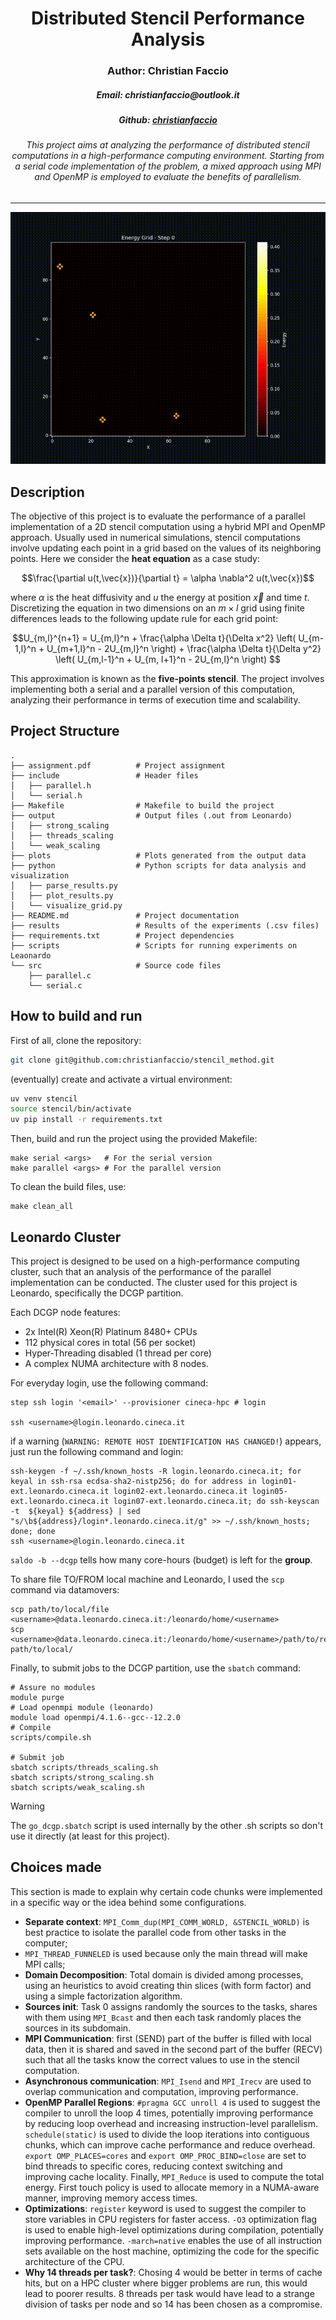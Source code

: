 <div align="center">
    <h1>Distributed Stencil Performance Analysis</h1>
    <h3>Author: Christian Faccio</h3>
    <h5>Email: christianfaccio@outlook.it</h4>
    <h5>Github: <a href="https://github.com/christianfaccio" target="_blank">christianfaccio</a></h5>
    <h6>This project aims at analyzing the performance of distributed stencil computations in a high-performance computing environment. Starting from a serial code implementation of the problem, a mixed approach using MPI and OpenMP is employed to evaluate the benefits of parallelism.</h6>
</div>

---

<div align="center">
   <img src="slides/assets/energy_evolution_periodic.gif" alt="Energy Evolution">
</div>

## Description

The objective of this project is to evaluate the performance of a parallel implementation of a 2D stencil computation using a hybrid MPI and OpenMP approach. Usually used in numerical simulations, stencil computations involve updating each point in a grid based on the values of its neighboring points. Here we consider the **heat equation** as a case study:

```math
\frac{\partial u(t,\vec{x})}{\partial t} = \alpha \nabla^2 u(t,\vec{x})
```

where $\alpha$ is the heat diffusivity and $u$ the energy at position $\vec{x}$ and time $t$. Discretizing the equation in two dimensions  on an $m\times l$ grid using finite differences leads to the following update rule for each grid point:

```math
U_{m,l}^{n+1} = U_{m,l}^n + \frac{\alpha \Delta t}{\Delta x^2} \left( U_{m-1,l}^n + U_{m+1,l}^n - 2U_{m,l}^n \right) + \frac{\alpha \Delta t}{\Delta y^2} \left( U_{m,l-1}^n + U_{m, l+1}^n - 2U_{m,l}^n \right) 
```

This approximation is known as the **five-points stencil**. The project involves implementing both a serial and a parallel version of this computation, analyzing their performance in terms of execution time and scalability.

## Project Structure

```
.
├── assignment.pdf          # Project assignment
├── include                 # Header files
│   ├── parallel.h
│   └── serial.h
├── Makefile                # Makefile to build the project
├── output                  # Output files (.out from Leonardo)
│   ├── strong_scaling
│   ├── threads_scaling
│   └── weak_scaling
├── plots                   # Plots generated from the output data  
├── python                  # Python scripts for data analysis and visualization  
│   ├── parse_results.py
│   ├── plot_results.py
│   └── visualize_grid.py
├── README.md               # Project documentation
├── results                 # Results of the experiments (.csv files)
├── requirements.txt        # Project dependencies
├── scripts                 # Scripts for running experiments on Leaonardo
└── src                     # Source code files
    ├── parallel.c
    └── serial.c
```

## How to build and run

First of all, clone the repository:

```bash
git clone git@github.com:christianfaccio/stencil_method.git
```

(eventually) create and activate a virtual environment:

```bash
uv venv stencil
source stencil/bin/activate
uv pip install -r requirements.txt
```

Then, build and run the project using the provided Makefile:
```
make serial <args>   # For the serial version
make parallel <args> # For the parallel version
```

To clean the build files, use:
```
make clean_all
```

## Leonardo Cluster

This project is designed to be used on a high-performance computing cluster, such that an analysis of the performance of the parallel implementation can be conducted. The cluster used for this project is Leonardo, specifically the DCGP partition.

Each DCGP node features:

- 2x Intel(R) Xeon(R) Platinum 8480+ CPUs
- 112 physical cores in total (56 per socket)
- Hyper-Threading disabled (1 thread per core)
- A complex NUMA architecture with 8 nodes.

For everyday login, use the following command:

```
step ssh login '<email>' --provisioner cineca-hpc # login

ssh <username>@login.leonardo.cineca.it
```

if a warning (`WARNING: REMOTE HOST IDENTIFICATION HAS CHANGED!`) appears, just run the following command and login:
```
ssh-keygen -f ~/.ssh/known_hosts -R login.leonardo.cineca.it; for keyal in ssh-rsa ecdsa-sha2-nistp256; do for address in login01-ext.leonardo.cineca.it login02-ext.leonardo.cineca.it login05-ext.leonardo.cineca.it login07-ext.leonardo.cineca.it; do ssh-keyscan -t  ${keyal} ${address} | sed "s/\b${address}/login*.leonardo.cineca.it/g" >> ~/.ssh/known_hosts; done; done
ssh <username>@login.leonardo.cineca.it
```

`saldo -b --dcgp` tells how many core-hours (budget) is left for the **group**.

To share file TO/FROM local machine and Leonardo, I used the `scp` command via datamovers:

```
scp path/to/local/file <username>@data.leonardo.cineca.it:/leonardo/home/<username>
scp <username>@data.leonardo.cineca.it:/leonardo/home/<username>/path/to/remote/file path/to/local/
```

Finally, to submit jobs to the DCGP partition, use the `sbatch` command:

```
# Assure no modules
module purge
# Load openmpi module (leonardo)
module load openmpi/4.1.6--gcc--12.2.0
# Compile
scripts/compile.sh

# Submit job
sbatch scripts/threads_scaling.sh
sbatch scripts/strong_scaling.sh
sbatch scripts/weak_scaling.sh
```

> [!WARNING]
> The `go_dcgp.sbatch` script is used internally by the other .sh scripts so don't use it directly (at least for this project).

## Choices made

This section is made to explain why certain code chunks were implemented in a specific way or the idea behind some configurations.

- **Separate context**: `MPI_Comm_dup(MPI_COMM_WORLD, &STENCIL_WORLD)` is best practice to isolate the parallel code from other tasks in the computer;
- `MPI_THREAD_FUNNELED` is used because only the main thread will make MPI calls;
- **Domain Decomposition**: Total domain is divided among processes, using an heuristics to avoid creating thin slices (with form factor) and using a simple factorization algorithm.
- **Sources init**: Task 0 assigns randomly the sources to the tasks, shares with them using `MPI_Bcast` and then each task randomly places the sources in its subdomain.
- **MPI Communication**: first (SEND) part of the buffer is filled with local data, then it is shared and saved in the second part of the buffer (RECV) such that all the tasks know the correct values to use in the stencil computation.
- **Asynchronous communication**: `MPI_Isend` and `MPI_Irecv` are used to overlap communication and computation, improving performance.
- **OpenMP Parallel Regions**: `#pragma GCC unroll 4` is used to suggest the compiler to unroll the loop 4 times, potentially improving performance by reducing loop overhead and increasing instruction-level parallelism. `schedule(static)` is used to divide the loop iterations into contiguous chunks, which can improve cache performance and reduce overhead. `export OMP_PLACES=cores` and `export OMP_PROC_BIND=close` are set to bind threads to specific cores, reducing context switching and improving cache locality. Finally, `MPI_Reduce` is used to compute the total energy. First touch policy is used to allocate memory in a NUMA-aware manner, improving memory access times.
- **Optimizations**: `register` keyword is used to suggest the compiler to store variables in CPU registers for faster access. `-O3` optimization flag is used to enable high-level optimizations during compilation, potentially improving performance. `-march=native` enables the use of all instruction sets available on the host machine, optimizing the code for the specific architecture of the CPU.
- **Why 14 threads per task?**: Chosing 4 would be better in terms of cache hits, but on a HPC cluster where bigger problems are run, this would lead to poorer results. 8 threads per task would have lead to a strange division of tasks per node and so 14 has been chosen as a compromise.